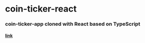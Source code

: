 # coin-ticker-react
### coin-ticker-app cloned with React based on TypeScript
#### [link](https://minjeong-dev.github.io/coin-ticker-react)
